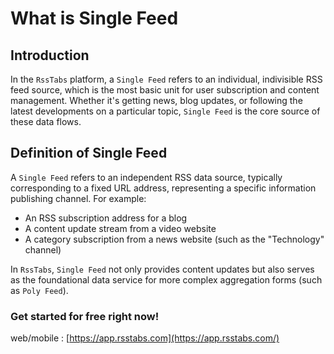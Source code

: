 # What is Single Feed

## Introduction

In the `RssTabs` platform, a `Single Feed` refers to an individual, indivisible RSS feed source, which is the most basic unit for user subscription and content management. Whether it's getting news, blog updates, or following the latest developments on a particular topic, `Single Feed` is the core source of these data flows.

## Definition of Single Feed

A `Single Feed` refers to an independent RSS data source, typically corresponding to a fixed URL address, representing a specific information publishing channel. For example:

- An RSS subscription address for a blog
- A content update stream from a video website
- A category subscription from a news website (such as the "Technology" channel)

In `RssTabs`, `Single Feed` not only provides content updates but also serves as the foundational data service for more complex aggregation forms (such as `Poly Feed`).

### Get started for free right now!
web/mobile : [https://app.rsstabs.com](https://app.rsstabs.com/)
